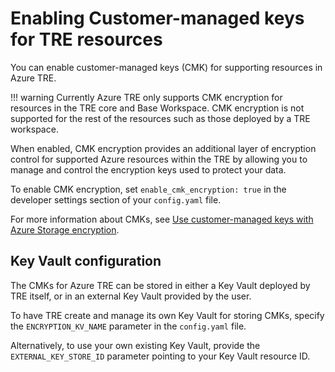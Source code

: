 # Enabling Customer-managed keys for TRE resources

You can enable customer-managed keys (CMK) for supporting resources in Azure TRE.

!!! warning
    Currently Azure TRE only supports CMK encryption for resources in the TRE core and Base Workspace.
    CMK encryption is not supported for the rest of the resources such as those deployed by a TRE workspace.


When enabled, CMK encryption provides an additional layer of encryption control for supported Azure resources within the TRE by allowing you to manage and control the encryption keys used to protect your data.

To enable CMK encryption, set `enable_cmk_encryption: true` in the developer settings section of your `config.yaml` file.

For more information about CMKs, see [Use customer-managed keys with Azure Storage encryption](https://learn.microsoft.com/azure/storage/common/customer-managed-keys-overview).

## Key Vault configuration
The CMKs for Azure TRE can be stored in either a Key Vault deployed by TRE itself, or in an external Key Vault provided by the user.  

To have TRE create and manage its own Key Vault for storing CMKs, specify the `ENCRYPTION_KV_NAME` parameter in the `config.yaml` file.  

Alternatively, to use your own existing Key Vault, provide the `EXTERNAL_KEY_STORE_ID` parameter pointing to your Key Vault resource ID.
